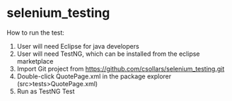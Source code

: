 # selenium_testing

How to run the test:
1) User will need Eclipse for java developers
2) User will need TestNG, which can be installed from the eclipse marketplace
3) Import Git project from https://github.com/csollars/selenium_testing.git
4) Double-click QuotePage.xml in the package explorer (src>tests>QuotePage.xml)
5) Run as TestNG Test

